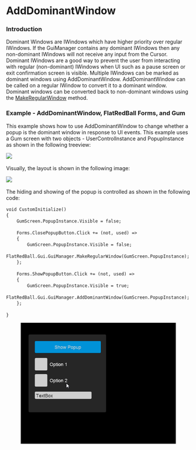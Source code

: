 # AddDominantWindow

### Introduction

Dominant Windows are IWindows which have higher priority over regular IWindows. If the GuiManager contains any dominant IWindows then any non-dominant IWindows will not receive any input from the Cursor. Dominant IWindows are a good way to prevent the user from interacting with regular (non-dominant) IWindows when UI such as a pause screen or exit confirmation screen is visible. Multiple IWindows can be marked as dominant windows using AddDominantWindow. AddDominantWindow can be called on a regular IWindow to convert it to a dominant window. Dominant windows can be converted back to non-dominant windows using the [MakeRegularWindow](makeregularwindow.md) method.

### Example - AddDominantWindow, FlatRedBall Forms, and Gum

This example shows how to use AddDominantWindow to change whether a popup is the dominant window in response to UI events. This example uses a Gum screen with two objects - UserControlInstance and PopupInstance as shown in the following treeview:

![](../../../../.gitbook/assets/2021-09-img\_614c9aa1b0ae9.png)

Visually, the layout is shown in the following image:

![](../../../../.gitbook/assets/2021-09-img\_614c9a921e7d7.png)

The hiding and showing of the popup is controlled as shown in the following code:

```
void CustomInitialize()
{
    GumScreen.PopupInstance.Visible = false;

    Forms.ClosePopupButton.Click += (not, used) =>
    {
        GumScreen.PopupInstance.Visible = false;
        FlatRedBall.Gui.GuiManager.MakeRegularWindow(GumScreen.PopupInstance);
    };

    Forms.ShowPopupButton.Click += (not, used) =>
    {
        GumScreen.PopupInstance.Visible = true;
        FlatRedBall.Gui.GuiManager.AddDominantWindow(GumScreen.PopupInstance);
    };
    
}
```

<figure><img src="../../../../.gitbook/assets/2016-01-23_09-19-49.gif" alt=""><figcaption></figcaption></figure>
